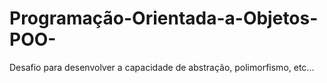 # Programação-Orientada-a-Objetos-POO-
Desafio para desenvolver a capacidade de abstração, polimorfismo, etc...
